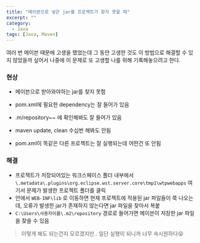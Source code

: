 ```yaml
---
title: "메이븐으로 넣은 jar를 프로젝트가 찾지 못할 때"
excerpt: ""
category:
  - Java
tags: [Java, Maven]
---
```


여러 번 메이븐 때문에 고생을 했었는데 그 동안 고생한 것도 이 방법으로 해결할 수 있지 않았을까 싶어서 나중에 이 문제로 또 고생할 나를 위해 기록해놓으려고 한다.



### 현상

- 메이븐으로 받아와야하는 jar를 찾지 못함

- pom.xml에 필요한 dependency는 잘 들어가 있음
- .m/repository~~ 에 확인해봐도 잘 들어가 있음
- maven update, clean 수십번 해봐도 안됨
- pom.xml이 똑같은 다른 프로젝트는 잘 실행되는데 어떤건 또 안됨



### 해결

- 프로젝트가 저장되어있는 워크스페이스 폴더 내부에서 `\.metadata\.plugins\org.eclipse.wst.server.core\tmp1\wtpwebapps` 여기서 문제가 발생한 프로젝트 폴더를 클릭
- 안에서 `WEB-INF\lib` 로 이동하면 현재 프로젝트에 적용된 jar 파일들이 쭉 나오는데, 오류가 발생한 jar가 존재하지 않는다면 jar 파일을 찾아서 복붙
- `C:\Users\사용자이름\.m2\repository` 경로로 들어가면 메이븐이 저장한 jar 파일을 찾을 수 있음



> 이렇게 해도 되는건지 모르겠지만.. 일단 실행이 되니까 너무 속시원하다😝